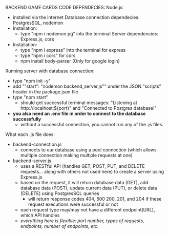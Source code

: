 BACKEND GAME CARDS CODE DEPENDECIES:
Node.js:
- installed via the internet
Database connection dependecies: PostgresSQL, nodemon
- Installation:
  + type "npm i nodemon pg" into the terminal
Server dependencies: Express.js, cors
- Installation: 
  + type "npm i express" into the terminal for express
  + type "npm i cors" for cors
  + npm install body-parser (Only for google login)

Running server with database connection:
- type "npm init -y"
- add ""start": "nodemon backend_server.js"" under the JSON "scripts" header in the package.json file
- type "npm start" 
    + should get successful terminal messages: "Listening at http://localhost:${port}" and "Connected to Postgres database!"
- **you also need an .env file in order to connect to the database successfully**
    + without a successful connection, you cannot run any of the .js files.

What each .js file does:
- backend-connection.js
    + connects to our database using a pool connection (which allows multiple connection making multiple requests at one)
- backend-server.js
    + uses a RESTful API (handles GET, POST, PUT, and DELETE requests... along with others not used here) to create a server using Express.js
    + based on the request, it will return database data (GET), add database data (POST),
      update current data (PUT), or delete data (DELETE) using PostgresSQL queries
      - will return response codes 404, 500 200, 201, and 204 if these request executions were successful or not
    + each request type may/may not have a different endpoint(URL), which API handles
    + *everything here is flexible: port number, types of requests, endpoints, number of endpoints, etc.*

